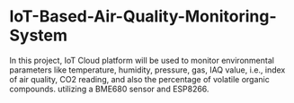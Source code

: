 # IoT-Based-Air-Quality-Monitoring-System
In this project, IoT Cloud platform will be used to monitor environmental parameters like temperature, humidity, pressure, gas, IAQ value, i.e., index of air quality, CO2 reading, and also the percentage of volatile organic compounds. utilizing a BME680 sensor and ESP8266. 

